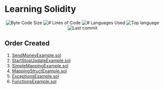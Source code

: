 # Learning Solidity

<p align="center">
	<img alt="Byte Code Size" src="https://img.shields.io/github/languages/code-size/ChristosHadjichristofi/learn-solidity?color=red" />
	<img alt="# Lines of Code" src="https://img.shields.io/tokei/lines/github/ChristosHadjichristofi/learn-solidity?color=red" />
	<img alt="# Languages Used" src="https://img.shields.io/github/languages/count/ChristosHadjichristofi/learn-solidity?color=yellow" />
	<img alt="Top language" src="https://img.shields.io/github/languages/top/ChristosHadjichristofi/learn-solidity?color=yellow" />
	<img alt="Last commit" src="https://img.shields.io/github/last-commit/ChristosHadjichristofi/learn-solidity?color=important" />
</p>

## Order Created

1. [SendMoneyExample.sol](https://github.com/ChristosHadjichristofi/learn-solidity/blob/main/SendMoneyExample.sol)
2. [StartStopUpdateExample.sol](https://github.com/ChristosHadjichristofi/learn-solidity/blob/main/StartStopUpdateExample.sol)
3. [SimpleMappingExample.sol](https://github.com/ChristosHadjichristofi/learn-solidity/blob/main/SimpleMappingExample.sol)
4. [MappingStructExample.sol](https://github.com/ChristosHadjichristofi/learn-solidity/blob/main/MappingStructExample.sol)
5. [ExceptionsExample.sol](https://github.com/ChristosHadjichristofi/learn-solidity/blob/main/ExceptionsExample.sol)
6. [FunctionsExample.sol](https://github.com/ChristosHadjichristofi/learn-solidity/blob/main/FunctionsExample.sol)
